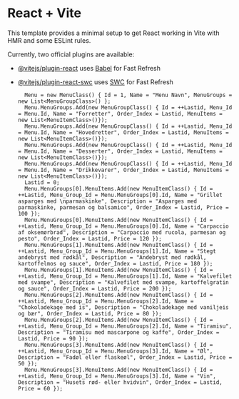 # React + Vite

This template provides a minimal setup to get React working in Vite with HMR and some ESLint rules.

Currently, two official plugins are available:

- [@vitejs/plugin-react](https://github.com/vitejs/vite-plugin-react/blob/main/packages/plugin-react/README.md) uses [Babel](https://babeljs.io/) for Fast Refresh
- [@vitejs/plugin-react-swc](https://github.com/vitejs/vite-plugin-react-swc) uses [SWC](https://swc.rs/) for Fast Refresh


        Menu = new MenuClass() { Id = 1, Name = "Menu Navn", MenuGroups = new List<MenuGroupClass>() };
        Menu.MenuGroups.Add(new MenuGroupClass() { Id = ++Lastid, Menu_Id = Menu.Id, Name = "Forretter", Order_Index = Lastid, MenuItems = new List<MenuItemClass>()});
        Menu.MenuGroups.Add(new MenuGroupClass() { Id = ++Lastid, Menu_Id = Menu.Id, Name = "Hovedretter", Order_Index = Lastid, MenuItems = new List<MenuItemClass>()});
        Menu.MenuGroups.Add(new MenuGroupClass() { Id = ++Lastid, Menu_Id = Menu.Id, Name = "Desserter", Order_Index = Lastid, MenuItems = new List<MenuItemClass>()});
        Menu.MenuGroups.Add(new MenuGroupClass() { Id = ++Lastid, Menu_Id = Menu.Id, Name = "Drikkevarer", Order_Index = Lastid, MenuItems = new List<MenuItemClass>()});
        Lastid = 0;
        Menu.MenuGroups[0].MenuItems.Add(new MenuItemClass() { Id = ++Lastid, Menu_Group_Id = Menu.MenuGroups[0].Id, Name = "Grillet asparges med \nparmaskinke", Description = "Asparges med parmaskinke, parmesan og balsamico", Order_Index = Lastid, Price = 100 });
        Menu.MenuGroups[0].MenuItems.Add(new MenuItemClass() { Id = ++Lastid, Menu_Group_Id = Menu.MenuGroups[0].Id, Name = "Carpaccio af oksemørbrad", Description = "Carpaccio med rucola, parmesan og pesto", Order_Index = Lastid, Price = 120 });
        Menu.MenuGroups[1].MenuItems.Add(new MenuItemClass() { Id = ++Lastid, Menu_Group_Id = Menu.MenuGroups[1].Id, Name = "Stegt andebryst med rødkål", Description = "Andebryst med rødkål, kartoffelmos og sauce", Order_Index = Lastid, Price = 180 });
        Menu.MenuGroups[1].MenuItems.Add(new MenuItemClass() { Id = ++Lastid, Menu_Group_Id = Menu.MenuGroups[1].Id, Name = "Kalvefilet med svampe", Description = "Kalvefilet med svampe, kartoffelgratin og sauce", Order_Index = Lastid, Price = 200 });
        Menu.MenuGroups[2].MenuItems.Add(new MenuItemClass() { Id = ++Lastid, Menu_Group_Id = Menu.MenuGroups[2].Id, Name = "Chokoladekage med is", Description = "Chokoladekage med vaniljeis og bær", Order_Index = Lastid, Price = 80 });
        Menu.MenuGroups[2].MenuItems.Add(new MenuItemClass() { Id = ++Lastid, Menu_Group_Id = Menu.MenuGroups[2].Id, Name = "Tiramisu", Description = "Tiramisu med mascarpone og kaffe", Order_Index = Lastid, Price = 90 });
        Menu.MenuGroups[3].MenuItems.Add(new MenuItemClass() { Id = ++Lastid, Menu_Group_Id = Menu.MenuGroups[3].Id, Name = "Øl", Description = "Fadøl eller flaskeøl", Order_Index = Lastid, Price = 50 });
        Menu.MenuGroups[3].MenuItems.Add(new MenuItemClass() { Id = ++Lastid, Menu_Group_Id = Menu.MenuGroups[3].Id, Name = "Vin", Description = "Husets rød- eller hvidvin", Order_Index = Lastid, Price = 60 });